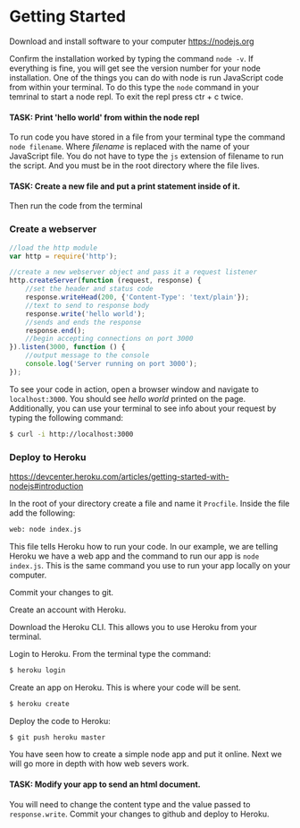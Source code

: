 # Getting Started

Download and install software to your computer
https://nodejs.org

Confirm the installation worked by typing the command `node -v`. 
If everything is fine, you will get see the version number for your node installation.  One of the things you can do with node is run JavaScript
code from within your terminal.  To do this type the `node` command
in your temrinal to start a node repl. To exit the repl press ctr + c 
twice.  

#### TASK: Print 'hello world' from within the node repl  

To run code you have stored in a file from your terminal type the
command `node filename`. Where _filename_ is replaced with the name of your JavaScript file. You do not have to type the `js` extension of filename to run the script. And you must be in the root directory where
the file lives.

#### TASK: Create a new file and put a print statement inside of it.
Then run the code from the terminal


### Create a webserver

```js
//load the http module
var http = require('http');

//create a new webserver object and pass it a request listener
http.createServer(function (request, response) {
	//set the header and status code
	response.writeHead(200, {'Content-Type': 'text/plain'});
	//text to send to response body
	response.write('hello world');
	//sends and ends the response
	response.end();
	//begin accepting connections on port 3000
}).listen(3000, function () {
	//output message to the console
	console.log('Server running on port 3000');
});

```

To see your code in action, open a browser window and navigate to
`localhost:3000`.  You should see _hello world_ printed on the page. Additionally, you can use your terminal to see
info about your request by typing the following command:
```bash
$ curl -i http://localhost:3000
```

### Deploy to Heroku

https://devcenter.heroku.com/articles/getting-started-with-nodejs#introduction


In the root of your directory create a file and name it `Procfile`.
Inside the file add the following: 
```txt
web: node index.js
``` 
This file tells Heroku how to run your code.  In our example, we are telling Heroku we have a web app and the command to run our app is 
`node index.js`. This is the same command you use to run your app
locally on your computer. 

Commit your changes to git.

Create an account with Heroku.  

Download the Heroku CLI. This allows you to use Heroku from 
your terminal.

Login to Heroku. From the terminal type the command:
```bash
$ heroku login
```

Create an app on Heroku.  This is where your code will be sent. 
```bash
$ heroku create
```

Deploy the code to Heroku:
```bash
$ git push heroku master
```
You have seen how to create a simple node app and put it
online.  Next we will go more in depth with how web severs
work.


#### TASK: Modify your app to send an html document. 
You will need to change the content type and the value
passed to `response.write`. Commit your changes to github
and deploy to Heroku.



